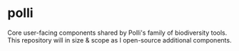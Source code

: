# polli
Core user-facing components shared by Polli's family of biodiversity tools. This repository will in size &amp; scope as I open-source additional components.
